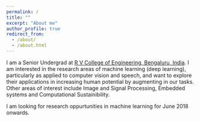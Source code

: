 ```yaml
---
permalink: /
title: ""
excerpt: "About me"
author_profile: true
redirect_from: 
  - /about/
  - /about.html
---
```



I am a Senior Undergrad at [R V College of Engineering, Bengaluru, India](http://rvce.edu.in). I am interested in the research areas of machine learning (deep learning), particularly as applied to computer vision and speech, and want to explore their applications in increasing human potential by augmenting in our tasks. Other areas of interest include Image and Signal Processing, Embedded systems and Computational Sustainibility.

I am looking for research oppurtunities in machine learning for June 2018 onwards.

